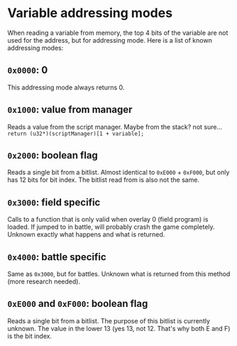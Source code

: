 # Variable addressing modes

When reading a variable from memory, the top 4 bits of the variable are not used for the address, but for addressing mode.
Here is a list of known addressing modes:

## `0x0000`: 0
This addressing mode always returns 0.

## `0x1000`: value from manager
Reads a value from the script manager.
Maybe from the stack? not sure...
`return (u32*)(scriptManager)[1 + variable];`

## `0x2000`: boolean flag
Reads a single bit from a bitlist.
Almost identical to `0xE000` + `0xF000`, but only has 12 bits for bit index.
The bitlist read from is also not the same.

## `0x3000`: field specific
Calls to a function that is only valid when overlay 0 (field program) is loaded.
If jumped to in battle, will probably crash the game completely.
Unknown exactly what happens and what is returned.

## `0x4000`: battle specific
Same as `0x3000`, but for battles.
Unknown what is returned from this method (more research needed).



## `0xE000` and `0xF000`: boolean flag
Reads a single bit from a bitlist.
The purpose of this bitlist is currently unknown.
The value in the lower 13 (yes 13, not 12. That's why both E and F) is the bit index.
